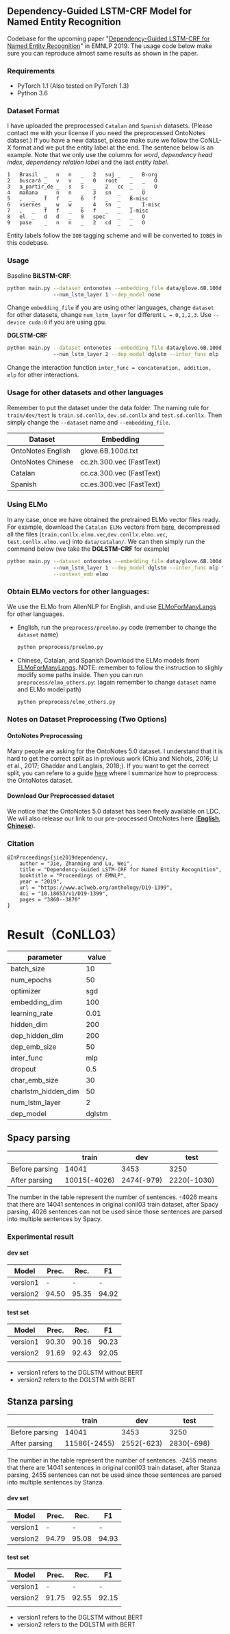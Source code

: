 ## Dependency-Guided LSTM-CRF Model for Named Entity Recognition

Codebase for the upcoming paper "[Dependency-Guided LSTM-CRF for Named Entity Recognition](https://www.aclweb.org/anthology/D19-1399.pdf)" in EMNLP 2019. 
The usage code below make sure you can reproduce almost same results as shown in the paper.

### Requirements
* PyTorch 1.1 (Also tested on PyTorch 1.3)
* Python 3.6

### Dataset Format

I have uploaded the preprocessed `Catalan` and `Spanish` datasets. (Please contact me with your license if you need the preprocessed OntoNotes dataset.)
If you have a new dataset, please make sure we follow the CoNLL-X format and we put the entity label at the end.
The sentence below is an example.
Note that we only use the columns for *word*, *dependency head index*, *dependency relation label* and the last *entity label*.
```
1	Brasil	_	n	n	_	2	suj	_	_	B-org
2	buscará	_	v	v	_	0	root	_	_	O
3	a_partir_de	_	s	s	_	2	cc	_	_	O
4	mañana	_	n	n	_	3	sn	_	_	O
5	,	_	f	f	_	6	f	_	_	B-misc
6	viernes	_	w	w	_	4	sn	_	_	I-misc
7	,	_	f	f	_	6	f	_	_	I-misc
8	el	_	d	d	_	9	spec	_	_	O
9	pase	_	n	n	_	2	cd	_	_	O
```
Entity labels follow the `IOB` tagging scheme and will be converted to `IOBES` in this codebase.

### Usage

Baseline **BiLSTM-CRF**:
```bash
python main.py --dataset ontonotes --embedding_file data/glove.6B.100d.txt \ 
               --num_lstm_layer 1 --dep_model none
```
Change `embedding_file` if you are using other languages, change `dataset` for other datasets, change `num_lstm_layer` for different `L = 0,1,2,3`. Use `--device cuda:0` if you are using gpu.

**DGLSTM-CRF**
```bash
python main.py --dataset ontonotes --embedding_file data/glove.6B.100d.txt \ 
               --num_lstm_layer 2 --dep_model dglstm --inter_func mlp
```
Change the interaction function `inter_func = concatenation, addition, mlp` for other interactions.  


### Usage for other datasets and other languages
Remember to put the dataset under the data folder. The naming rule for `train/dev/test` is `train.sd.conllx`, `dev.sd.conllx` and `test.sd.conllx`.
Then simply change the `--dataset` name and `--embedding_file`. 

Dataset | Embedding
------------ | -------------
OntoNotes English | glove.6B.100d.txt
OntoNotes Chinese | cc.zh.300.vec (FastText)
Catalan | cc.ca.300.vec (FastText)
Spanish | cc.es.300.vec (FastText)



### Using ELMo
In any case, once we have obtained the pretrained ELMo vector files ready.
For example, download the `Catalan ELMo` vectors from [here](https://drive.google.com/open?id=1bGCRy4pYDWBcEae5sTSIcdu6PwWgz7Kn), decompressed all the files (`train.conllx.elmo.vec`,`dev.conllx.elmo.vec`, `test.conllx.elmo.vec`) into `data/catalan/`.
We can then simply run the command below (we take the **DGLSTM-CRF** for example)
```bash
python main.py --dataset ontonotes --embedding_file data/glove.6B.100d.txt \ 
               --num_lstm_layer 1 --dep_model dglstm --inter_func mlp \
               --context_emb elmo
```
### Obtain ELMo vectors for other languages:
We use the ELMo from AllenNLP for English, and use [ELMoForManyLangs](https://github.com/HIT-SCIR/ELMoForManyLangs) for other languages.
* English, run the `preprocess/preelmo.py` code (remember to change the `dataset` name)
  ```bash
  python preprocess/preelmo.py
  ```
* Chinese, Catalan, and Spanish
  Download the ELMo models from [ELMoForManyLangs](https://github.com/HIT-SCIR/ELMoForManyLangs). NOTE: remember to follow the instruction to slighly modify some paths inside.
  Then you can run `preprocess/elmo_others.py`: (again remember to change `dataset` name and ELMo model path)
  ```bash
  python preprocess/elmo_others.py
  ```


### Notes on Dataset Preprocessing (Two Options)

#### OntoNotes Preprocessing
Many people are asking for the OntoNotes 5.0 dataset. 
I understand that it is hard to get the correct split as in previous work (Chiu and Nichols, 2016; Li et al., 2017; Ghaddar and Langlais, 2018;).
If you want to get the correct split, you can refere to a guide [here](https://github.com/allanj/pytorch_lstmcrf/blob/master/docs/benchmark.md) where 
I summarize how to preprocess the OntoNotes dataset.

#### Download Our Preprocessed dataset
We notice that the OntoNotes 5.0 dataset has been freely available on LDC. We will also release our link to our pre-processed OntoNotes here ([__English__](https://drive.google.com/file/d/1AAWnb5GlDiNMj3yNoaoQtoKHj7iSqNey/view?usp=sharing), [__Chinese__](https://drive.google.com/file/d/10t3XpZzsD67ji0a7sw9nHM7I5UhrJcdf/view?usp=sharing)).

### Citation
```
@InProceedings{jie2019dependency, 
    author = "Jie, Zhanming and Lu, Wei", 
    title = "Dependency-Guided LSTM-CRF for Named Entity Recognition", 
    booktitle = "Proceedings of EMNLP", 
    year = "2019",
    url = "https://www.aclweb.org/anthology/D19-1399",
    doi = "10.18653/v1/D19-1399",
    pages = "3860--3870"
}
```



# Result（CoNLL03）

| parameter           | value  |
| ------------------- | ------ |
| batch_size          | 10     |
| num_epochs          | 50     |
| optimizer           | sgd    |
| embedding_dim       | 100    |
| learning_rate       | 0.01   |
| hidden_dim          | 200    |
| dep_hidden_dim      | 200    |
| dep_emb_size        | 50     |
| inter_func          | mlp    |
| dropout             | 0.5    |
| char_emb_size       | 30     |
| charlstm_hidden_dim | 50     |
| num_lstm_layer      | 2      |
| dep_model           | dglstm |

## Spacy parsing

|                | train        | dev        | test        |
| -------------- | ------------ | ---------- | ----------- |
| Before parsing | 14041        | 3453       | 3250        |
| After parsing  | 10015(-4026) | 2474(-979) | 2220(-1030) |

The number in the table represent the number of sentences. -4026 means that there are 14041 sentences in original conll03 train dataset, after Spacy parsing, 4026 sentences can not be used since those sentences are parsed into multiple sentences by Spacy.

### Experimental result

#### dev set

| Model    | Prec. | Rec.  | F1    |
| -------- | ----- | ----- | ----- |
| version1 | -     | -     | -     |
| version2 | 94.50 | 95.35 | 94.92 |

#### test set

| Model    | Prec. | Rec.  | F1    |
| -------- | ----- | ----- | ----- |
| version1 | 90.30 | 90.16 | 90.23 |
| version2 | 91.69 | 92.43 | 92.05 |
|          |       |       |       |

- version1 refers to the DGLSTM without BERT
- version2 refers to the DGLSTM with BERT



## Stanza parsing

|                | train        | dev        | test       |
| -------------- | ------------ | ---------- | ---------- |
| Before parsing | 14041        | 3453       | 3250       |
| After parsing  | 11586(-2455) | 2552(-623) | 2830(-698) |

The number in the table represent the number of sentences. -2455 means that there are 14041 sentences in original conll03 train dataset, after Stanza parsing, 2455 sentences can not be used since those sentences are parsed into multiple sentences by Stanza.

#### dev set

| Model    | Prec. | Rec.  | F1    |
| -------- | ----- | ----- | ----- |
| version1 | -     | -     | -     |
| version2 | 94.79 | 95.08 | 94.93 |

#### test set

| Model    | Prec. | Rec.  | F1    |
| -------- | ----- | ----- | ----- |
| version1 | -     | -     | -     |
| version2 | 91.75 | 92.55 | 92.15 |
|          |       |       |       |

- version1 refers to the DGLSTM without BERT
- version2 refers to the DGLSTM with BERT